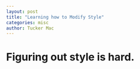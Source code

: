 ```yaml
---
layout: post
title: "Learning how to Modify Style"
categories: misc
author: Tucker Mac
---
```


# Figuring out style is hard.
